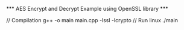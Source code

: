 *** AES Encrypt and Decrypt Example using OpenSSL library ***

// Compilation
g++ -o main main.cpp -lssl -lcrypto
// Run linux
./main
